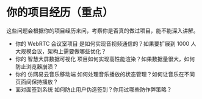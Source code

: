 
# 你的项目经历（重点）

这些问题会根据你的项目经历来问，考察你是否真的做过项目，能不能深入讲解。

- 你的 WebRTC 会议室项目 是如何实现音视频通信的？如果要扩展到 1000 人大规模会议，架构上需要做哪些优化？
- 你的 智慧大屏数据可视化 项目如何实现高性能渲染？如果数据量很大，如何防止浏览器崩溃？
- 你的 仿网易云音乐移动端 如何处理音乐播放的状态管理？如何让音乐在不同页面间保持播放？
- 面对面签到系统 如何防止用户伪造签到？你用过哪些防作弊策略？
